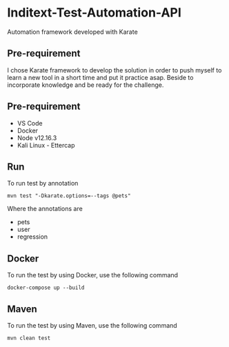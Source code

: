 # Inditext-Test-Automation-API
Automation framework developed with Karate

## Pre-requirement
I chose Karate framework to develop the solution in order to push myself to learn a new tool in a short time and put it practice asap. Beside to incorporate knowledge and be ready for the challenge.

## Pre-requirement
* VS Code
* Docker
* Node v12.16.3
* Kali Linux - Ettercap

## Run
To run test by annotation
```
mvn test "-Dkarate.options=--tags @pets"
```

Where the annotations are
* pets
* user
* regression

## Docker
To run the test by using Docker, use the following command
```docker
docker-compose up --build
```

## Maven
To run the test by using Maven, use the following command
```maven
mvn clean test
```
